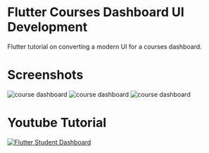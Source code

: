 # Flutter Courses Dashboard UI Development

Flutter tutorial on converting a modern UI for a courses dashboard.


# Screenshots

![course dashboard](https://i.ibb.co/xMHjyTc/Dribble-Shot.png)
![course dashboard](https://i.ibb.co/fYrmD0C/Dashboard.png)
![course dashboard](https://i.ibb.co/34nCGg6/Course-Details.png)

# Youtube Tutorial

[![Flutter Student Dashboard](http://img.youtube.com/vi/PvAxLqvw7pE/0.jpg)](http://www.youtube.com/watch?v=PvAxLqvw7pE "Flutter Student Dashboard")
